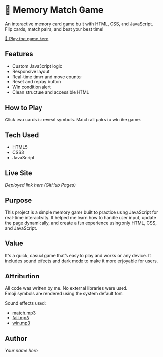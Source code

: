 # 🧠 Memory Match Game

An interactive memory card game built with HTML, CSS, and JavaScript. Flip cards, match pairs, and beat your best time!

[🔗 Play the game here](https://kacper-Kacz.github.io/memory-match/)

## Features
- Custom JavaScript logic
- Responsive layout
- Real-time timer and move counter
- Reset and replay button
- Win condition alert
- Clean structure and accessible HTML

## How to Play
Click two cards to reveal symbols. Match all pairs to win the game.

## Tech Used
- HTML5
- CSS3
- JavaScript

## Live Site
_Deployed link here (GitHub Pages)_

## Purpose
This project is a simple memory game built to practice using JavaScript for real-time interactivity. It helped me learn how to handle user input, update the page dynamically, and create a fun experience using only HTML, CSS, and JavaScript.

## Value
It's a quick, casual game that’s easy to play and works on any device. It includes sound effects and dark mode to make it more enjoyable for users.

## Attribution
All code was written by me. No external libraries were used.  
Emoji symbols are rendered using the system default font.

Sound effects used:
- [match.mp3](https://pixabay.com/sound-effects/search/ping/)
- [fail.mp3](https://pixabay.com/sound-effects/search/buzz/?pagi=2)
- [win.mp3](https://pixabay.com/sound-effects/search/applouse/)

## Author
_Your name here_
